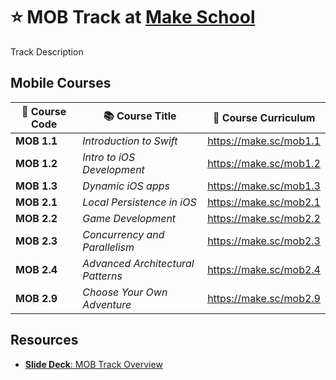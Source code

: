 # ⭐️ MOB Track at [Make School](https://makeschool.com)

Track Description

## Mobile Courses

| 🔢 Course Code | 📚 Course Title                                   | 🔗 Course Curriculum       |
| -------------- | ------------------------------------------------ | ------------------------- |
| **MOB 1.1**    | _Introduction to Swift_                          | <https://make.sc/mob1.1> |
| **MOB 1.2**    | _Intro to iOS Development_                       | <https://make.sc/mob1.2>  |
| **MOB 1.3**    | _Dynamic iOS apps_                               | <https://make.sc/mob1.3>  |
| **MOB 2.1**    | _Local Persistence in iOS_                       | <https://make.sc/mob2.1>  |
| **MOB 2.2**    | _Game Development_                               | <https://make.sc/mob2.2>  |
| **MOB 2.3**    | _Concurrency and Parallelism_                    | <https://make.sc/mob2.3>  |
| **MOB 2.4**    | _Advanced Architectural Patterns_                | <https://make.sc/mob2.4>  |
| **MOB 2.9**    | _Choose Your Own Adventure_                      | <https://make.sc/mob2.9>  |


## Resources

- [**Slide Deck**: MOB Track Overview](https://docs.google.com/presentation/d/1jGtrOVDnGbThLf5y3FrFWDR2Pxhfw2EeU_MDEkLfmf0/edit?usp=sharing)
